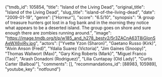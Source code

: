 {"tmdb_id": 105854, "title": "Island of the Living Dead", "original_title": "Island of the Living Dead", "slug_title": "island-of-the-living-dead", "date": "2009-01-19", "genre": ["Horreur"], "score": "6.5/10", "synopsis": "A group of treasure hunters got lost in a fog bank and in the morning they notice what appears to be a deserted island. The group goes on shore and sure enough there are zombies running around.", "image": "https://image.tmdb.org/t/p/w185_and_h278_bestv2/5r3ZACnA63T8iGIonSAeWX6vjRy.jpg", "actors": ["Yvette Yzon (Sharon)", "Gaetano Russo (Kirk)", "Alvin Anson (Fred)", "Ydalia Suarez (Victoria)", "Jim Gaines (Snoopy)", "Thomas Wallwort (Max)", "Gary King Roberts (Mark)", "Miguel Franco (Tao)", "Arash Donadoni (Rodriguez)", "Lilia Cuntapay (Old Lady)", "Curtis Carter (Balboa)"], "comments": [], "recommandations_id": [88983, 105989], "youtube_key": "notfound"}